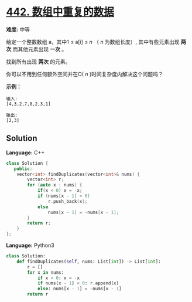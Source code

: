 # [442. 数组中重复的数据](https://leetcode-cn.com/problems/find-all-duplicates-in-an-array/)

**难度:** 中等

给定一个整数数组 a，其中1 ≤ a[i] ≤ *n* （ *n* 为数组长度）, 其中有些元素出现 **两次** 而其他元素出现 **一次** 。

找到所有出现 **两次** 的元素。

你可以不用到任何额外空间并在O( *n* )时间复杂度内解决这个问题吗？

 **示例：** 

```
输入:
[4,3,2,7,8,2,3,1]

输出:
[2,3]
```

## Solution


**Language:** C++
```C++
class Solution {
   public:
    vector<int> findDuplicates(vector<int>& nums) {
        vector<int> r;
        for (auto x : nums) {
            if(x < 0) x = -x;
            if (nums[x - 1] < 0)
                r.push_back(x);
            else
                nums[x - 1] = -nums[x - 1];
        }
        return r;
    }
};

```

**Language:** Python3
```Python
class Solution:
    def findDuplicates(self, nums: List[int]) -> List[int]:
        r = []
        for x in nums:
            if x < 0: x = -x
            if nums[x - 1] < 0: r.append(x)
            else: nums[x - 1] = -nums[x - 1]
        return r

```